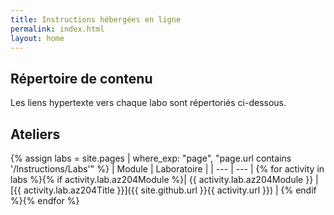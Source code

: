 ```yaml
---
title: Instructions hébergées en ligne
permalink: index.html
layout: home
---
```


## Répertoire de contenu

Les liens hypertexte vers chaque labo sont répertoriés ci-dessous.

## Ateliers

{% assign labs = site.pages | where_exp: "page", "page.url contains '/Instructions/Labs'" %}
| Module | Laboratoire |
| --- | --- |
{% for activity in labs  %}{% if activity.lab.az204Module %}| {{ activity.lab.az204Module }} | [{{ activity.lab.az204Title }}]({{ site.github.url }}{{ activity.url }}) |
{% endif %}{% endfor %}
